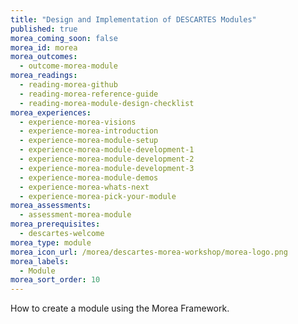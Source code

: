 ```yaml
---
title: "Design and Implementation of DESCARTES Modules"
published: true
morea_coming_soon: false
morea_id: morea
morea_outcomes:
  - outcome-morea-module
morea_readings:
  - reading-morea-github
  - reading-morea-reference-guide
  - reading-morea-module-design-checklist
morea_experiences:
  - experience-morea-visions
  - experience-morea-introduction
  - experience-morea-module-setup
  - experience-morea-module-development-1
  - experience-morea-module-development-2
  - experience-morea-module-development-3
  - experience-morea-module-demos
  - experience-morea-whats-next
  - experience-morea-pick-your-module
morea_assessments:
  - assessment-morea-module
morea_prerequisites:
  - descartes-welcome
morea_type: module
morea_icon_url: /morea/descartes-morea-workshop/morea-logo.png
morea_labels:
  - Module
morea_sort_order: 10
---
```


How to create a module using the Morea Framework.
